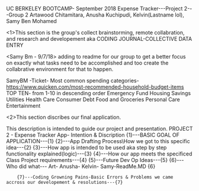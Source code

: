 UC BERKELEY BOOTCAMP- September 2018
Expense Tracker---Project 2---Group 2
Artawood Chitamitara, Anusha Kuchipudi, Kelvin(Lastname lol), Samy Ben Mohamed


<1>This section is the group's collect brainstorming, remote collabration, and research and developement aka CODING JOURNAL-COLLECTIVE DATA ENTRY

<Samy Bm - 9/7/18> adding to readme for our group to get a better focus on exactly what tasks need to be accomplished and too create the collabrative environment for that to happen.

SamyBM -Ticket- Most common spending categories- 
https://www.quicken.com/most-recommended-household-budget-items
TOP TEN- from 1-10 in descending order
Emergency Fund
Housing
Savings
Utilities
Health Care
Consumer Debt
Food and Groceries
Personal Care
Entertainment





<2>This section discribes our final application. 


~~<SamyBM-Comment>~~ This description is intended to guide our project and presentation.
    PROJECT 2 - Expense Tracker App- Intention & Discription
        {1}---BASIC GOAL OF APPLICATION---{1}
        {2}---App Drafting Process\How we got to this specific idea---{2}
        {3}---How app is intended to be used aka step by step functionality explained(logic)---{3}
        {4}---How our app meets the specificed Class Project requirements---{4}
        {5}---Future Dev Op Ideas---{5}
        {6}---Who did what---
            Art-
            Anusha-
            Kelvin-
            Samy-ReadMe.MD
            {6}

        {7}---Coding Growning Pains-Basic Errors & Problems we came accross our developement & resolutions---{7}
        